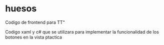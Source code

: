 # huesos
Codigo de frontend para TT"

Codigo xaml y c# que  se utilizara para implementar la funcionalidad de los botones en la vista ptactica
